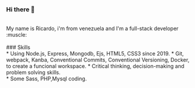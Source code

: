 ### Hi there 👋
<br>
My name is Ricardo, i'm from venezuela and I'm a full-stack developer :muscle: <br>
<br>
### Skills 
<br>
* Using Node.js, Express, Mongodb, Ejs, HTML5, CSS3 since 2019.
* Git, webpack, Kanba, Conventional Commits, Conventional Versioning, Docker, to create a funcional workspace.
* Critical thinking, decision-making and problem solving skills. <br>
* Some Sass, PHP,Mysql coding.
 <!--
**Rick-torrellas/Rick-torrellas** is a ✨ _special_ ✨ repository because its `README.md` (this file) appears on your GitHub profile.

Here are some ideas to get you started:

- 🔭 I’m currently working on ...
- 🌱 I’m currently learning ...
- 👯 I’m looking to collaborate on ...
- 🤔 I’m looking for help with ...
- 💬 Ask me about ...
- 📫 How to reach me: ...
- 😄 Pronouns: ...
- ⚡ Fun fact: ...
-->
